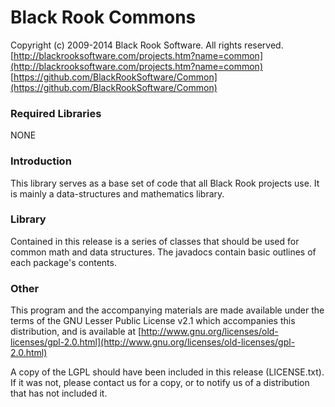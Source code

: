 # Black Rook Commons

Copyright (c) 2009-2014 Black Rook Software. All rights reserved.  
[http://blackrooksoftware.com/projects.htm?name=common](http://blackrooksoftware.com/projects.htm?name=common)  
[https://github.com/BlackRookSoftware/Common](https://github.com/BlackRookSoftware/Common)

### Required Libraries

NONE

### Introduction

This library serves as a base set of code that all Black Rook projects use.
It is mainly a data-structures and mathematics library. 

### Library

Contained in this release is a series of classes that should be used for
common math and data structures. The javadocs contain basic outlines of each
package's contents.

### Other

This program and the accompanying materials
are made available under the terms of the GNU Lesser Public License v2.1
which accompanies this distribution, and is available at
[http://www.gnu.org/licenses/old-licenses/gpl-2.0.html](http://www.gnu.org/licenses/old-licenses/gpl-2.0.html)

A copy of the LGPL should have been included in this release (LICENSE.txt).
If it was not, please contact us for a copy, or to notify us of a distribution
that has not included it. 
